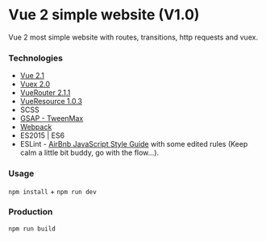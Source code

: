 # Vue 2 simple website (V1.0)

Vue 2 most simple website with routes, transitions, http requests and vuex.

### Technologies

* [Vue 2.1](https://vuejs.org/)
* [Vuex 2.0](http://vuex.vuejs.org/en/)
* [VueRouter 2.1.1](https://router.vuejs.org/en/)
* [VueResource 1.0.3](https://github.com/pagekit/vue-resource)
* SCSS
* [GSAP - TweenMax](https://greensock.com/gsap)
* [Webpack](https://webpack.js.org/)
* ES2015 | ES6
* ESLint - [AirBnb JavaScript Style Guide](https://github.com/airbnb/javascript) with some edited rules (Keep calm a little bit buddy, go with the flow...).

### Usage

`npm install` +
`npm run dev`

### Production

`npm run build`
